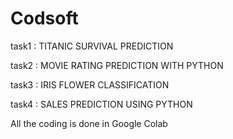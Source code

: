 # Codsoft

task1 : TITANIC SURVIVAL PREDICTION

task2 : MOVIE RATING PREDICTION WITH PYTHON

task3 : IRIS FLOWER CLASSIFICATION

task4 : SALES PREDICTION USING PYTHON


All the coding is done in Google Colab
